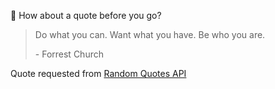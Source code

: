 📣 How about a quote before you go?

> Do what you can. Want what you have. Be who you are.
>
> <p>- Forrest Church</p>

Quote requested from [Random Quotes API](https://github.com/lukePeavey/quotable)
